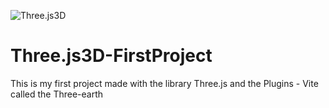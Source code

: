 ![Three.js3D](/assets/img/earth.png)

# Three.js3D-FirstProject
This is my first project made with the library Three.js and the Plugins - Vite called the Three-earth


